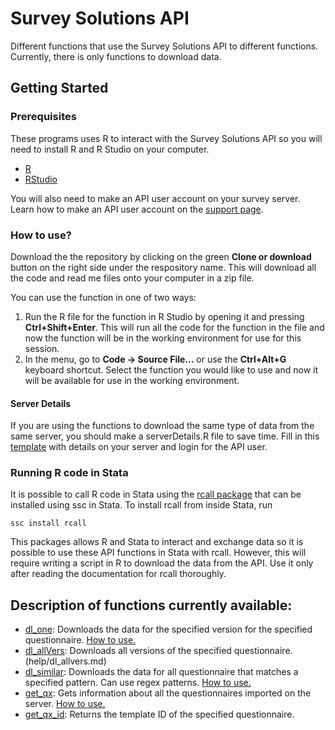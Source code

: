 # Survey Solutions API

Different functions that use the Survey Solutions API to different functions. Currently, there is only functions to download data.

## Getting Started
### Prerequisites
These programs uses R to interact with the Survey Solutions API so you will need to install R and R Studio on your computer.

* [R](https://cran.rstudio.com/)
* [RStudio](https://www.rstudio.com/products/rstudio/download/)

You will also need to make an API user account on your survey server. Learn how to make an API user account on the [support page](http://support.mysurvey.solutions/customer/en/portal/articles/2844104-survey-solutions-api?b_id=12728).

### How to use?
Download the the repository by clicking on the green **Clone or download** button on the right side under the respository name. This will download all the code and read me files onto your computer in a zip file.

You can use the function in one of two ways:
1. Run the R file for the function in R Studio by opening it and pressing **Ctrl+Shift+Enter**. This will run all the code for the function in the file and now the function will be in the working environment for use for this session.
2. In the menu, go to **Code -> Source File...** or use the **Ctrl+Alt+G** keyboard shortcut. Select the function you would like to use and now it will be available for use in the working environment.

#### Server Details
If you are using the functions to download the same type of data from the same server, you should make a serverDetails.R file to save time. Fill in this [template](serverDetails.R) with details on your server and login for the API user.

### Running R code in Stata
It is possible to call R code in Stata using the [rcall package](https://github.com/haghish/rcall) that can be installed using ssc in Stata. To install rcall from inside Stata, run 
```
ssc install rcall
```

This packages allows R and Stata to interact and exchange data so it is possible to use these API functions in Stata with rcall. However, this will require writing a script in R to download the data from the API. Use it only after reading the documentation for rcall thoroughly.

## Description of functions currently available:
* [dl_one](dl_one.R): Downloads the data for the specified version for the specified questionnaire.  [How to use.](help/dl_one.md)
* [dl_allVers](dl_allvers.R): Downloads all versions of the specified questionnaire. (help/dl_allvers.md)
* [dl_similar](dl_similar.R): Downloads the data for all questionnaire that matches a specified pattern. Can use regex patterns. [How to use.](help/dl_similar.md)
* [get_qx](get_qx.R): Gets information about all the questionnaires imported on the server.  [How to use.](help/get_qx.md)
* [get_qx_id](get_qx_id.R): Returns the template ID of the specified questionnaire.

